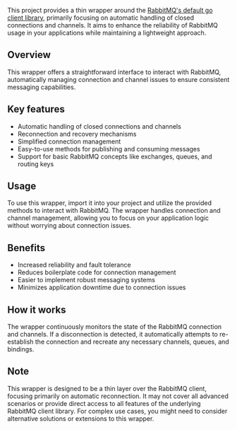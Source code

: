 This project provides a thin wrapper around the [RabbitMQ's default go client library](https://github.com/rabbitmq/amqp091-go), primarily focusing on automatic handling of closed connections and channels. It aims to enhance the reliability of RabbitMQ usage in your applications while maintaining a lightweight approach.

## Overview

This wrapper offers a straightforward interface to interact with RabbitMQ, automatically managing connection and channel issues to ensure consistent messaging capabilities.

## Key features

- Automatic handling of closed connections and channels
- Reconnection and recovery mechanisms
- Simplified connection management
- Easy-to-use methods for publishing and consuming messages
- Support for basic RabbitMQ concepts like exchanges, queues, and routing keys

## Usage

To use this wrapper, import it into your project and utilize the provided methods to interact with RabbitMQ. The wrapper handles connection and channel management, allowing you to focus on your application logic without worrying about connection issues.

## Benefits

- Increased reliability and fault tolerance
- Reduces boilerplate code for connection management
- Easier to implement robust messaging systems
- Minimizes application downtime due to connection issues

## How it works

The wrapper continuously monitors the state of the RabbitMQ connection and channels. If a disconnection is detected, it automatically attempts to re-establish the connection and recreate any necessary channels, queues, and bindings.

## Note

This wrapper is designed to be a thin layer over the RabbitMQ client, focusing primarily on automatic reconnection. It may not cover all advanced scenarios or provide direct access to all features of the underlying RabbitMQ client library. For complex use cases, you might need to consider alternative solutions or extensions to this wrapper.


